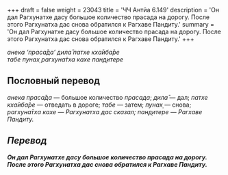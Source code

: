 +++
draft = false
weight = 23043
title = 'ЧЧ Антйа 6.149'
description = 'Он дал Рагхунатхе дасу большое количество прасада на дорогу. После этого Рагхунатха дас снова обратился к Рагхаве Пандиту.'
summary = 'Он дал Рагхунатхе дасу большое количество прасада на дорогу. После этого Рагхунатха дас снова обратился к Рагхаве Пандиту.'
+++

_анека ‘праса̄да’ дила̄ патхе кха̄иба̄ре  
табе пунах̣ рагхуна̄тха кахе пан̣д̣итере_

## Пословный перевод

_анека_ _праса̄да_ — большое количество _прасада_; _дила̄_ — дал; _патхе_ _кха̄иба̄ре_ — отведать в дороге; _табе_ — затем; _пунах̣_ — снова; _рагхуна̄тха</em>_ _<em>кахе_ — Рагхунатха дас сказал; _пан̣д̣итере_ — Рагхаве Пандиту.

## Перевод

**Он дал Рагхунатхе дасу большое количество прасада на дорогу. После этого Рагхунатха дас снова обратился к Рагхаве Пандиту.**
